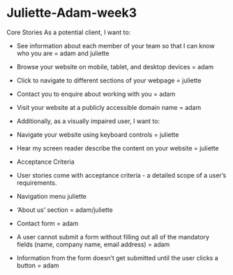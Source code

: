 # Juliette-Adam-week3

Core Stories
As a potential client, I want to:

- See information about each member of your team so that I can know who you are = adam and juliette
- Browse your website on mobile, tablet, and desktop devices = adam
- Click to navigate to different sections of your webpage = juliette
- Contact you to enquire about working with you = adam
- Visit your website at a publicly accessible domain name = adam

- Additionally, as a visually impaired user, I want to:

- Navigate your website using keyboard controls = juliette
- Hear my screen reader describe the content on your website = juliette
- Acceptance Criteria
- User stories come with acceptance criteria - a detailed scope of a user’s requirements.

- Navigation menu juliette
- ‘About us’ section = adam/juliette
- Contact form = adam
- A user cannot submit a form without filling out all of the mandatory fields (name, company name, email address) = adam
- Information from the form doesn’t get submitted until the user clicks a button = adam
